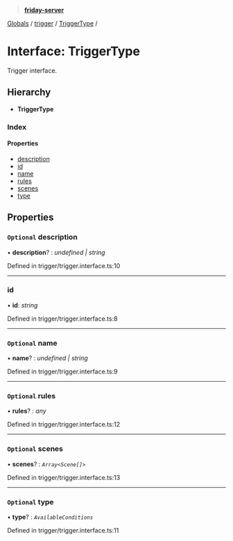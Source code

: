 > **[friday-server](../README.md)**

[Globals](../globals.md) / [trigger](../modules/trigger.md) / [TriggerType](trigger.triggertype.md) /

# Interface: TriggerType

Trigger interface.

## Hierarchy

* **TriggerType**

### Index

#### Properties

* [description](trigger.triggertype.md#optional-description)
* [id](trigger.triggertype.md#id)
* [name](trigger.triggertype.md#optional-name)
* [rules](trigger.triggertype.md#optional-rules)
* [scenes](trigger.triggertype.md#optional-scenes)
* [type](trigger.triggertype.md#optional-type)

## Properties

### `Optional` description

• **description**? : *undefined | string*

Defined in trigger/trigger.interface.ts:10

___

###  id

• **id**: *string*

Defined in trigger/trigger.interface.ts:8

___

### `Optional` name

• **name**? : *undefined | string*

Defined in trigger/trigger.interface.ts:9

___

### `Optional` rules

• **rules**? : *any*

Defined in trigger/trigger.interface.ts:12

___

### `Optional` scenes

• **scenes**? : *`Array<Scene[]>`*

Defined in trigger/trigger.interface.ts:13

___

### `Optional` type

• **type**? : *`AvailableConditions`*

Defined in trigger/trigger.interface.ts:11